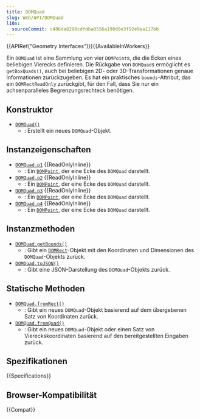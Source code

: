 ```yaml
---
title: DOMQuad
slug: Web/API/DOMQuad
l10n:
  sourceCommit: c486da8298cdfdba0556a190d8e3f92e9aa117bb
---
```


{{APIRef("Geometry Interfaces")}}{{AvailableInWorkers}}

Ein `DOMQuad` ist eine Sammlung von vier `DOMPoint`s, die die Ecken eines beliebigen Vierecks definieren. Die Rückgabe von `DOMQuad`s ermöglicht es `getBoxQuads()`, auch bei beliebigen 2D- oder 3D-Transformationen genaue Informationen zurückzugeben. Es hat ein praktisches `bounds`-Attribut, das ein `DOMRectReadOnly` zurückgibt, für den Fall, dass Sie nur ein achsenparalleles Begrenzungsrechteck benötigen.

## Konstruktor

- [`DOMQuad()`](/de/docs/Web/API/DOMQuad/DOMQuad)
  - : Erstellt ein neues `DOMQuad`-Objekt.

## Instanzeigenschaften

- [`DOMQuad.p1`](/de/docs/Web/API/DOMQuad/p1) {{ReadOnlyInline}}
  - : Ein [`DOMPoint`](/de/docs/Web/API/DOMPoint), der eine Ecke des `DOMQuad` darstellt.
- [`DOMQuad.p2`](/de/docs/Web/API/DOMQuad/p2) {{ReadOnlyInline}}
  - : Ein [`DOMPoint`](/de/docs/Web/API/DOMPoint), der eine Ecke des `DOMQuad` darstellt.
- [`DOMQuad.p3`](/de/docs/Web/API/DOMQuad/p3) {{ReadOnlyInline}}
  - : Ein [`DOMPoint`](/de/docs/Web/API/DOMPoint), der eine Ecke des `DOMQuad` darstellt.
- [`DOMQuad.p4`](/de/docs/Web/API/DOMQuad/p4) {{ReadOnlyInline}}
  - : Ein [`DOMPoint`](/de/docs/Web/API/DOMPoint), der eine Ecke des `DOMQuad` darstellt.

## Instanzmethoden

- [`DOMQuad.getBounds()`](/de/docs/Web/API/DOMQuad/getBounds)
  - : Gibt ein [`DOMRect`](/de/docs/Web/API/DOMRect)-Objekt mit den Koordinaten und Dimensionen des `DOMQuad`-Objekts zurück.
- [`DOMQuad.toJSON()`](/de/docs/Web/API/DOMQuad/toJSON)
  - : Gibt eine JSON-Darstellung des `DOMQuad`-Objekts zurück.

## Statische Methoden

- [`DOMQuad.fromRect()`](/de/docs/Web/API/DOMQuad/fromRect_static)
  - : Gibt ein neues `DOMQuad`-Objekt basierend auf dem übergebenen Satz von Koordinaten zurück.
- [`DOMQuad.fromQuad()`](/de/docs/Web/API/DOMQuad/fromQuad_static)
  - : Gibt ein neues `DOMQuad`-Objekt oder einen Satz von Viereckskoordinaten basierend auf den bereitgestellten Eingaben zurück.

## Spezifikationen

{{Specifications}}

## Browser-Kompatibilität

{{Compat}}

